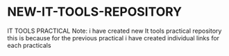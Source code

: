 # NEW-IT-TOOLS-REPOSITORY
IT TOOLS   PRACTICAL       Note: i have created new It tools practical repository this is because for the previous practical i have created individual links for each practicals 
